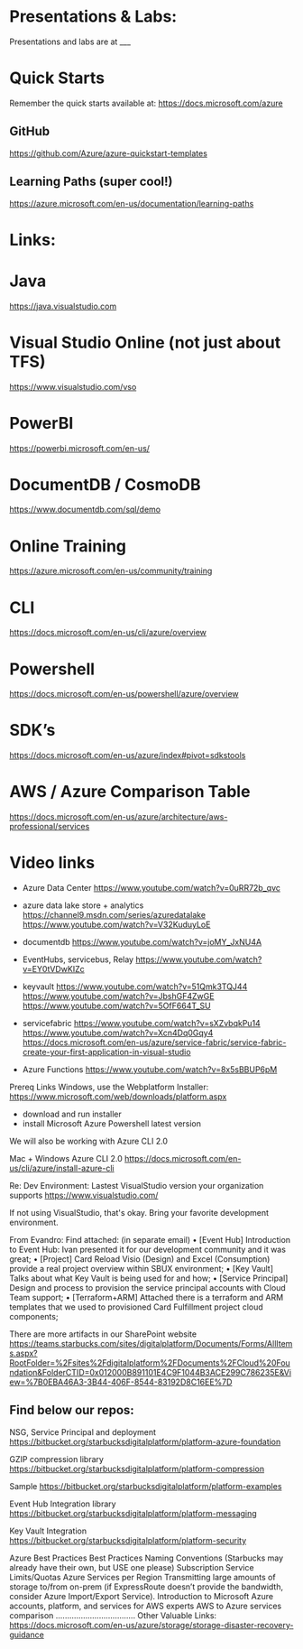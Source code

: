 # Presentations & Labs:
Presentations and labs are at ___

# Quick Starts
Remember the quick starts available at:
https://docs.microsoft.com/azure 

## GitHub 
https://github.com/Azure/azure-quickstart-templates

## Learning Paths (super cool!)
https://azure.microsoft.com/en-us/documentation/learning-paths 

# Links:

# Java 
https://java.visualstudio.com

# Visual Studio Online (not just about TFS)
https://www.visualstudio.com/vso

# PowerBI
https://powerbi.microsoft.com/en-us/ 

# DocumentDB / CosmoDB
https://www.documentdb.com/sql/demo 

# Online Training
https://azure.microsoft.com/en-us/community/training 

# CLI
https://docs.microsoft.com/en-us/cli/azure/overview 
 
# Powershell
https://docs.microsoft.com/en-us/powershell/azure/overview 

# SDK’s
https://docs.microsoft.com/en-us/azure/index#pivot=sdkstools 

# AWS / Azure Comparison Table
https://docs.microsoft.com/en-us/azure/architecture/aws-professional/services


# Video links 
- Azure Data Center
    https://www.youtube.com/watch?v=0uRR72b_qvc 

- azure data lake store + analytics
    https://channel9.msdn.com/series/azuredatalake 
    https://www.youtube.com/watch?v=V32KuduyLoE 

- documentdb
    https://www.youtube.com/watch?v=joMY_JxNU4A 

- EventHubs, servicebus, Relay
    https://www.youtube.com/watch?v=EY0tVDwKIZc 

- keyvault
    https://www.youtube.com/watch?v=51Qmk3TQJ44  
    https://www.youtube.com/watch?v=JbshGF4ZwGE 
    https://www.youtube.com/watch?v=5OfF664T_SU 

- servicefabric 
    https://www.youtube.com/watch?v=sXZvbqkPu14 
    https://www.youtube.com/watch?v=Xcn4Dq0Gqy4 
    https://docs.microsoft.com/en-us/azure/service-fabric/service-fabric-create-your-first-application-in-visual-studio 

- Azure Functions
    https://www.youtube.com/watch?v=8x5sBBUP6pM 


Prereq Links
Windows, use the Webplatform Installer:
https://www.microsoft.com/web/downloads/platform.aspx 
- download and run installer
- install Microsoft Azure Powershell latest version

We will also be working with Azure CLI 2.0

Mac + Windows 
Azure CLI 2.0
https://docs.microsoft.com/en-us/cli/azure/install-azure-cli   

Re: Dev Environment:
Lastest VisualStudio version your organization supports
https://www.visualstudio.com/ 

If not using VisualStudio, that's okay.  Bring your favorite development environment.


From Evandro:
Find attached: (in separate email) 
•	[Event Hub] Introduction to Event Hub: Ivan presented it for our development community and it was great;
•	[Project] Card Reload Visio (Design) and Excel (Consumption) provide a real project overview within SBUX environment;
•	[Key Vault] Talks about what Key Vault is being used for and how;
•	[Service Principal] Design and process to provision the service principal accounts with Cloud Team support;
•	[Terraform+ARM] Attached there is a terraform and ARM templates that we used to provisioned Card Fulfillment project cloud components;

There are more artifacts in our SharePoint website 
https://teams.starbucks.com/sites/digitalplatform/Documents/Forms/AllItems.aspx?RootFolder=%2Fsites%2Fdigitalplatform%2FDocuments%2FCloud%20Foundation&FolderCTID=0x012000B891101E4C9F1044B3ACE299C786235E&View=%7B0EBA46A3-3B44-406F-8544-83192D8C16EE%7D 

## Find below our repos:

NSG, Service Principal and deployment 
https://bitbucket.org/starbucksdigitalplatform/platform-azure-foundation

GZIP compression library
https://bitbucket.org/starbucksdigitalplatform/platform-compression

Sample
https://bitbucket.org/starbucksdigitalplatform/platform-examples

Event Hub Integration library
https://bitbucket.org/starbucksdigitalplatform/platform-messaging

Key Vault Integration
https://bitbucket.org/starbucksdigitalplatform/platform-security

Azure Best Practices
Best Practices Naming Conventions (Starbucks may already have their own, but USE one please)
Subscription Service Limits/Quotas
Azure Services per Region
Transmitting large amounts of storage to/from on-prem (if ExpressRoute doesn’t provide the bandwidth, consider Azure Import/Export Service).
Introduction to Microsoft Azure accounts, platform, and services for AWS experts
AWS to Azure services comparison
...................................
Other Valuable Links:
https://docs.microsoft.com/en-us/azure/storage/storage-disaster-recovery-guidance 
